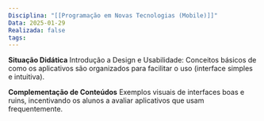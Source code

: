 ```yaml
---
Disciplina: "[[Programação em Novas Tecnologias (Mobile)]]"
Data: 2025-01-29
Realizada: false
tags:
---
```

**Situação Didática**
Introdução a Design e Usabilidade: Conceitos básicos de como os aplicativos são organizados para facilitar o uso (interface simples e intuitiva).

**Complementação de Conteúdos**
Exemplos visuais de interfaces boas e ruins, incentivando os alunos a avaliar aplicativos que usam frequentemente.
